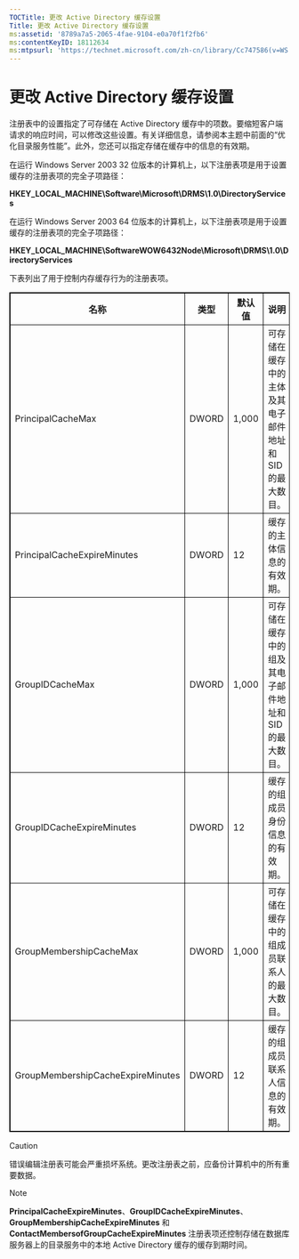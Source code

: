 ```yaml
---
TOCTitle: 更改 Active Directory 缓存设置
Title: 更改 Active Directory 缓存设置
ms:assetid: '8789a7a5-2065-4fae-9104-e0a70f1f2fb6'
ms:contentKeyID: 18112634
ms:mtpsurl: 'https://technet.microsoft.com/zh-cn/library/Cc747586(v=WS.10)'
---
```


更改 Active Directory 缓存设置
==============================

注册表中的设置指定了可存储在 Active Directory 缓存中的项数。要缩短客户端请求的响应时间，可以修改这些设置。有关详细信息，请参阅本主题中前面的“优化目录服务性能”。此外，您还可以指定存储在缓存中的信息的有效期。

在运行 Windows Server 2003 32 位版本的计算机上，以下注册表项是用于设置缓存的注册表项的完全子项路径：

**HKEY\_LOCAL\_MACHINE\\Software\\Microsoft\\DRMS\\1.0\\DirectoryServices**

在运行 Windows Server 2003 64 位版本的计算机上，以下注册表项是用于设置缓存的注册表项的完全子项路径：

**HKEY\_LOCAL\_MACHINE\\SoftwareWOW6432Node\\Microsoft\\DRMS\\1.0\\DirectoryServices**

下表列出了用于控制内存缓存行为的注册表项。



 
<p></p>

<table style="border:1px solid black;">
<colgroup>
<col width="25%" />
<col width="25%" />
<col width="25%" />
<col width="25%" />
</colgroup>
<thead>
<tr class="header">
<th style="border:1px solid black;" >名称</th>
<th style="border:1px solid black;" >类型</th>
<th style="border:1px solid black;" >默认值</th>
<th style="border:1px solid black;" >说明</th>
</tr>
</thead>
<tbody>
<tr class="odd">
<td style="border:1px solid black;">PrincipalCacheMax</td>
<td style="border:1px solid black;">DWORD</td>
<td style="border:1px solid black;">1,000</td>
<td style="border:1px solid black;">可存储在缓存中的主体及其电子邮件地址和 SID 的最大数目。</td>
</tr>
<tr class="even">
<td style="border:1px solid black;">PrincipalCacheExpireMinutes</td>
<td style="border:1px solid black;">DWORD</td>
<td style="border:1px solid black;">12</td>
<td style="border:1px solid black;">缓存的主体信息的有效期。</td>
</tr>
<tr class="odd">
<td style="border:1px solid black;">GroupIDCacheMax</td>
<td style="border:1px solid black;">DWORD</td>
<td style="border:1px solid black;">1,000</td>
<td style="border:1px solid black;">可存储在缓存中的组及其电子邮件地址和 SID 的最大数目。</td>
</tr>
<tr class="even">
<td style="border:1px solid black;">GroupIDCacheExpireMinutes</td>
<td style="border:1px solid black;">DWORD</td>
<td style="border:1px solid black;">12</td>
<td style="border:1px solid black;">缓存的组成员身份信息的有效期。</td>
</tr>
<tr class="odd">
<td style="border:1px solid black;">GroupMembershipCacheMax</td>
<td style="border:1px solid black;">DWORD</td>
<td style="border:1px solid black;">1,000</td>
<td style="border:1px solid black;">可存储在缓存中的组成员联系人的最大数目。</td>
</tr>
<tr class="even">
<td style="border:1px solid black;">GroupMembershipCacheExpireMinutes</td>
<td style="border:1px solid black;">DWORD</td>
<td style="border:1px solid black;">12</td>
<td style="border:1px solid black;">缓存的组成员联系人信息的有效期。</td>
</tr>
</tbody>
</table>

<p></p>

  
> [!CAUTION]  
> 错误编辑注册表可能会严重损坏系统。更改注册表之前，应备份计算机中的所有重要数据。 
  

> [!NOTE]  
> **PrincipalCacheExpireMinutes**、**GroupIDCacheExpireMinutes**、**GroupMembershipCacheExpireMinutes** 和 **ContactMembersofGroupCacheExpireMinutes** 注册表项还控制存储在数据库服务器上的目录服务中的本地 Active Directory 缓存的缓存到期时间。 
